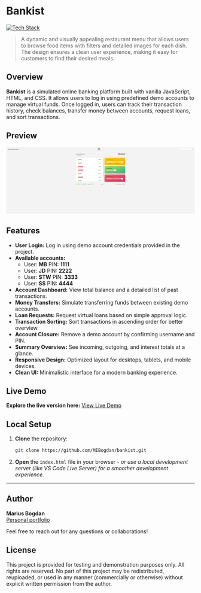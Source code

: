 # Bankist

[![Tech Stack](https://img.shields.io/badge/HTML%20%7C%20CSS%20%7C%20JavaScript-black?style=flat-square)](#)
> A dynamic and visually appealing restaurant menu that allows users to browse food items with filters and detailed images for each dish. The design ensures a clean user experience, making it easy for customers to find their desired meals.

## Overview

**Bankist** is a simulated online banking platform built with vanilla JavaScript, HTML, and CSS. It allows users to log in using predefined demo accounts to manage virtual funds. Once logged in, users can track their transaction history, check balances, transfer money between accounts, request loans, and sort transactions.

## Preview

<p align="center">
  <img src="preview.png" alt="Project Preview" width="600">
</p>

## Features

- **User Login:** Log in using demo account credentials provided in the project.
- **Available accounts:**
  -    User: **MB** PIN: **1111**
  -    User: **JD** PIN: **2222**
  -    User: **STW** PIN: **3333**
  -    User: **SS** PIN: **4444**
- **Account Dashboard:** View total balance and a detailed list of past transactions.  
- **Money Transfers:** Simulate transferring funds between existing demo accounts.  
- **Loan Requests:** Request virtual loans based on simple approval logic.  
- **Transaction Sorting:** Sort transactions in ascending order for better overview.  
- **Account Closure:** Remove a demo account by confirming username and PIN.  
- **Summary Overview:** See incoming, outgoing, and interest totals at a glance.  
- **Responsive Design:** Optimized layout for desktops, tablets, and mobile devices.  
- **Clean UI:** Minimalistic interface for a modern banking experience.

## Live Demo

**Explore the live version here:** [View Live Demo](https://marius-bankist.netlify.app/)

## Local Setup

1. **Clone** the repository:
   ```bash
   git clone https://github.com/MIBogdan/bankist.git
   ```
2. **Open** the `index.html` file in your browser
   *- or use a local development server (like VS Code Live Server) for a smoother development experience.*

---

## Author

**Marius Bogdan**  
[Personal portfolio](https://marius-bogdan.com/)

Feel free to reach out for any questions or collaborations!

## License

This project is provided for testing and demonstration purposes only. All rights are reserved. No part of this project may be redistributed, reuploaded, or used in any manner (commercially or otherwise) without explicit written permission from the author.
